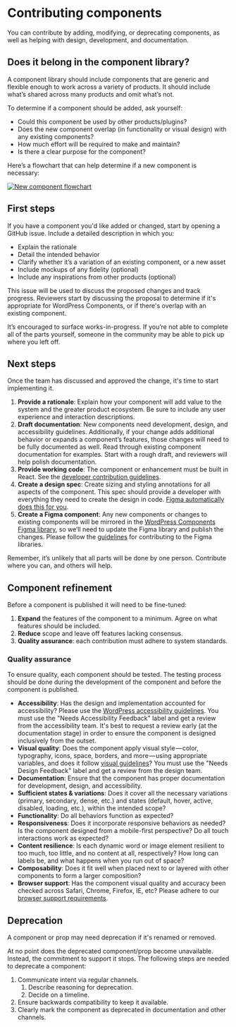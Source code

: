 # Contributing components

You can contribute by adding, modifying, or deprecating components, as well as helping with design, development, and documentation.

## Does it belong in the component library?

A component library should include components that are generic and flexible enough to work across a variety of products. It should include what’s shared across many products and omit what’s not. 

To determine if a component should be added, ask yourself:

- Could this component be used by other products/plugins?
- Does the new component overlap (in functionality or visual design) with any existing components?
- How much effort will be required to make and maintain?
- Is there a clear purpose for the component?

Here’s a flowchart that can help determine if a new component is necessary:

[![New component flowchart](https://wordpress.org/gutenberg/files/2019/07/New_component_flowchart.png)](https://coggle.it/diagram/WtUSrld3uAYZHsn-/t/new-ui-component/992b38cbe685d897b4aec6d0dd93cc4b47c06e0d4484eeb0d7d9a47fb2c48d94)

## First steps

If you have a component you'd like added or changed, start by opening a GitHub issue. Include a detailed description in which you:

- Explain the rationale
- Detail the intended behavior
- Clarify whether it’s a variation of an existing component, or a new asset
- Include mockups of any fidelity (optional)
- Include any inspirations from other products (optional)

This issue will be used to discuss the proposed changes and track progress. Reviewers start by discussing the proposal to determine if it's appropriate for WordPress Components, or if there's overlap with an existing component.

It’s encouraged to surface works-in-progress. If you’re not able to complete all of the parts yourself, someone in the community may be able to pick up where you left off.

## Next steps

Once the team has discussed and approved the change, it's time to start implementing it.

1. **Provide a rationale**: Explain how your component will add value to the system and the greater product ecosystem. Be sure to include any user experience and interaction descriptions.
2. **Draft documentation**: New components need development, design, and accessibility guidelines. Additionally, if your change adds additional behavior or expands a component’s features, those changes will need to be fully documented as well. Read through existing component documentation for examples. Start with a rough draft, and reviewers will help polish documentation.
3. **Provide working code**: The component or enhancement must be built in React. See the [developer contribution guidelines](https://github.com/WordPress/gutenberg/blob/master/docs/contributors/develop.md).
4. **Create a design spec**: Create sizing and styling annotations for all aspects of the component. This spec should provide a developer with everything they need to create the design in code. [Figma automatically does this for you](https://help.figma.com/article/32-developer-handoff).
5. **Create a Figma component**: Any new components or changes to existing components will be mirrored in the [WordPress Components Figma library](https://www.figma.com/file/ZtN5xslEVYgzU7Dd5CxgGZwq/WordPress-Components?node-id=735%3A0), so we’ll need to update the Figma library and publish the changes. Please follow the [guidelines](https://www.figma.com/file/ZtN5xslEVYgzU7Dd5CxgGZwq/WordPress-Components?node-id=746%3A38) for contributing to the Figma libraries.

Remember, it’s unlikely that all parts will be done by one person. Contribute where you can, and others will help.

## Component refinement

Before a component is published it will need to be fine-tuned:

1. **Expand** the features of the component to a minimum. Agree on what features should be included.
2. **Reduce** scope and leave off features lacking consensus.
3. **Quality assurance**: each contribution must adhere to system standards.

### Quality assurance

To ensure quality, each component should be tested. The testing process should be done during the development of the component and before the component is published. 

- **Accessibility**: Has the design and implementation accounted for accessibility? Please use the [WordPress accessibility guidelines](https://make.wordpress.org/accessibility/handbook/best-practices/). You must use the "Needs Accessibility Feedback" label and get a review from the accessibility team. It's best to request a review early (at the documentation stage) in order to ensure the component is designed inclusively from the outset.
- **Visual quality**: Does the component apply visual style — color, typography, icons, space, borders, and more — using appropriate variables, and does it follow [visual guidelines](https://make.wordpress.org/design/handbook/design-guide/)? You must use the "Needs Design Feedback" label and get a review from the design team.
- **Documentation**: Ensure that the component has proper documentation for development, design, and accessibility.
- **Sufficient states & variations**: Does it cover all the necessary variations (primary, secondary, dense, etc.) and states (default, hover, active, disabled, loading, etc.), within the intended scope?
- **Functionality**: Do all behaviors function as expected?
- **Responsiveness**: Does it incorporate responsive behaviors as needed? Is the component designed from a mobile-first perspective? Do all touch interactions work as expected?
- **Content resilience**: Is each dynamic word or image element resilient to too much, too little, and no content at all, respectively? How long can labels be, and what happens when you run out of space?
- **Composability**: Does it fit well when placed next to or layered with other components to form a larger composition?
- **Browser support**: Has the component visual quality and accuracy been checked across Safari, Chrome, Firefox, IE, etc? Please adhere to our [browser support requirements](https://github.com/WordPress/gutenberg/blob/master/packages/browserslist-config/index.js).

## Deprecation

A component or prop may need deprecation if it's renamed or removed.

At no point does the deprecated component/prop become unavailable. Instead, the commitment to support it stops. The following steps are needed to deprecate a component:

1. Communicate intent via regular channels.
    1. Describe reasoning for deprecation.
    2. Decide on a timeline.
2. Ensure backwards compatibility to keep it available.
3. Clearly mark the component as deprecated in documentation and other channels.
